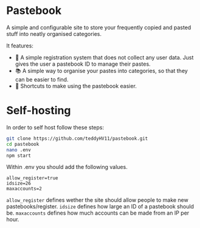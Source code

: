 # Pastebook
A simple and configurable site to store your frequently copied and pasted stuff into neatly organised categories.

It features:
* 👤 A simple registration system that does not collect any user data. Just gives the user a pastebook ID to manage their pastes.
* 📚 A simple way to organise your pastes into categories, so that they can be easier to find.
* 🌱 Shortcuts to make using the pastebook easier.
# Self-hosting
In order to self host follow these steps:
```bash
git clone https://github.com/teddyHV11/pastebook.git
cd pastebook
nano .env
npm start
```
Within .env you should add the following values.
```env
allow_register=true
idsize=26
maxaccounts=2
```
``allow_register`` defines wether the site should allow people to make new pastebooks/register.
``idsize`` defines how large an ID of a pastebook should be.
``maxaccounts`` defines how much accounts can be made from an IP per hour.
